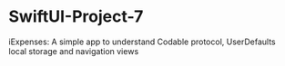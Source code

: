 # SwiftUI-Project-7
iExpenses: A simple app to understand Codable protocol, UserDefaults local storage and navigation views
